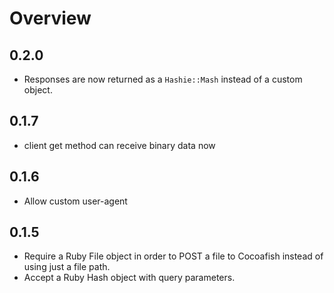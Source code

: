 # Overview

## 0.2.0

* Responses are now returned as a `Hashie::Mash` instead of a custom object.

## 0.1.7

* client get method can receive binary data now

## 0.1.6

* Allow custom user-agent

## 0.1.5

* Require a Ruby File object in order to POST a file to Cocoafish instead of using just a file path.
* Accept a Ruby Hash object with query parameters.
